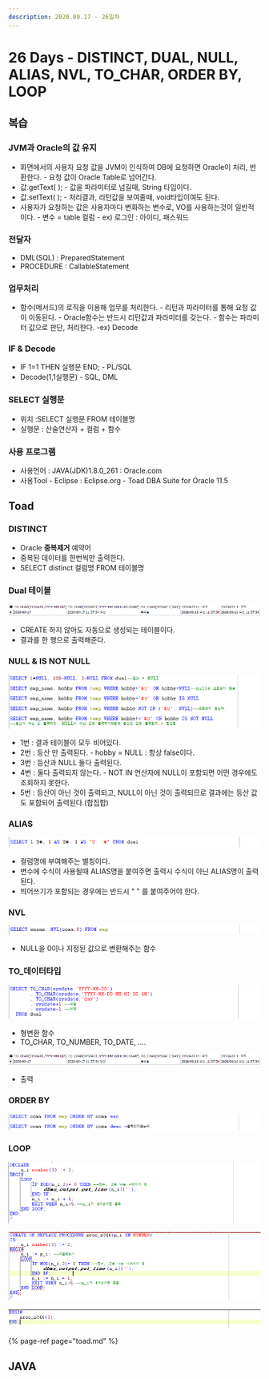 ```yaml
---
description: 2020.09.17 - 26일차
---
```


# 26 Days - DISTINCT, DUAL, NULL, ALIAS, NVL, TO\_CHAR, ORDER BY, LOOP

## 복습

### JVM과 Oracle의 값 유지

* 화면에서의 사용자 요청 값을 JVM이 인식하여 DB에 요청하면 Oracle이 처리, 반환한다. - 요청 값이 Oracle Table로 넘어간다.
* 값.getText\( \); - 값을 파라미터로 넘길때, String 타입이다.
* 값.setText\( \); - 처리결과, 리턴값을 보여줄때, void타입이여도 된다.
* 사용자가 요청하는 값은 사용자마다 변화하는 변수로, VO를 사용하는것이 일반적이다. - 변수 = table 컬럼 - ex\) 로그인 : 아이디, 패스워드 

### 전달자

* DML\(SQL\) : PreparedStatement
* PROCEDURE : CallableStatement

### 업무처리

* 함수\(메서드\)의 로직을 이용해 업무를 처리한다. - 리턴과 파라미터를 통해 요청 값이 이동된다. - Oracle함수는 반드시 리턴값과 파라미터를 갖는다. - 함수는 파라미터 값으로 판단, 처리한다. -ex\) Decode

### IF & Decode

* IF 1=1 THEN 실행문 END; - PL/SQL
* Decode\(1,1실행문\) - SQL, DML

### SELECT 실행문

* 위치 :SELECT 실행문 FROM 테이블명
* 실행문 : 산술연산자 + 컬럼 + 함수

### 사용 프로그램

* 사용언어 : JAVA\(JDK\)1.8.0\_261 : Oracle.com
* 사용Tool  - Eclipse : Eclipse.org - Toad DBA Suite for Oracle 11.5

## Toad

### DISTINCT

* Oracle **중복제거** 예약어
* 중복된 데이터를 한번씩만 출력한다.
* SELECT distinct 컬럼명 FROM 테이블명

### Dual 테이블

![](../../.gitbook/assets/dual-sysdate.png)

* CREATE 하지 않아도 자동으로 생성되는 테이블이다.
* 결과를 한 행으로 출력해준다.

### NULL & IS NOT NULL

![](../../.gitbook/assets/1%20%289%29.png)

* 1번 : 결과 테이블이 모두 비어있다.
* 2번 : 등산 만 출력된다.  -  hobby = NULL : 항상 false이다.
* 3번 : 등산과 NULL 둘다 출력된다.
* 4번 : 둘다 출력되지 않는다.  -  NOT IN 연산자에 NULL이 포함되면 어떤 경우에도 조회하지 못한다.
* 5번 : 등산이 아닌 것이 출력되고, NULL이 아닌 것이 출력되므로 결과에는 등산 값도 포함되어 출력된다.\(합집합\)

### ALIAS

![](../../.gitbook/assets/2%20%288%29.png)

* 컬럼명에 부여해주는 별칭이다. 
* 변수에 수식이 사용될때 ALIAS명을 붙여주면 출력시 수식이 아닌 ALIAS명이 출력된다.
* 띄어쓰기가 포함되는 경우에는 반드시 " " 를 붙여주어야 한다.

### NVL

![](../../.gitbook/assets/3%20%289%29.png)

* NULL을 0이나 지정된 값으로 변환해주는 함수

### TO\_데이터타입

![](../../.gitbook/assets/4%20%289%29.png)

* 형변환 함수
* TO\_CHAR, TO\_NUMBER, TO\_DATE, ....

![](../../.gitbook/assets/dual-sysdate.png)

* 출력

### ORDER BY

![](../../.gitbook/assets/5%20%288%29.png)

### LOOP

![](../../.gitbook/assets/6%20%285%29.png)

![](../../.gitbook/assets/6-2.png)

![](../../.gitbook/assets/6-3%20%281%29.png)

{% page-ref page="toad.md" %}

## JAVA

